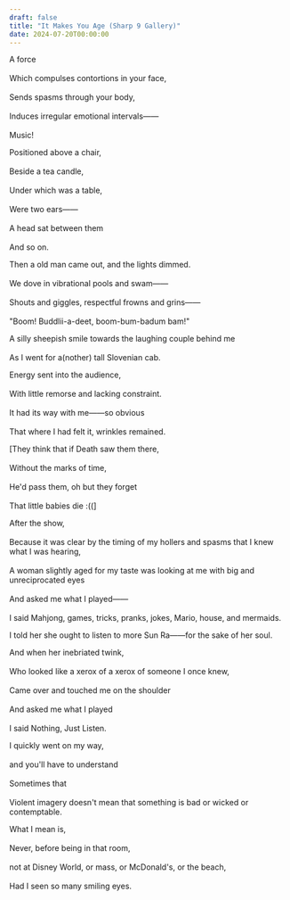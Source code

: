 ```yaml
---
draft: false
title: "It Makes You Age (Sharp 9 Gallery)"
date: 2024-07-20T00:00:00
---
```

A force <br>  
Which compulses contortions in your face, <br>  
Sends spasms through your body, <br>  
Induces irregular emotional intervals—— <br>  
Music!

Positioned above a chair, <br>  
Beside a tea candle, <br>  
Under which was a table, <br>  
Were two ears—— <br>  
A head sat between them <br>  
And so on. 

Then a old man came out, and the lights dimmed. <br>  
We dove in vibrational pools and swam—— <br>  
Shouts and giggles, respectful frowns and grins—— <br>  
"Boom! Buddlii-a-deet, boom-bum-badum bam!"

A silly sheepish smile towards the laughing couple behind me <br>  
As I went for a(nother) tall Slovenian cab. 

Energy sent into the audience, <br>  
With little remorse and lacking constraint. <br>  
It had its way with me——so obvious <br>  
That where I had felt it, wrinkles remained. 

[They think that if Death saw them there, <br>  
Without the marks of time, <br>  
He'd pass them, oh but they forget <br>  
That little babies die :((]

After the show, <br>  
Because it was clear by the timing of my hollers and spasms that I knew what I was hearing, <br>  
A woman slightly aged for my taste was looking at me with big and unreciprocated eyes <br>  
And asked me what I played—— <br>  
I said Mahjong, games, tricks, pranks, jokes, Mario, house, and mermaids. <br>  

I told her she ought to listen to more Sun Ra——for the sake of her soul.

And when her inebriated twink, <br>  
Who looked like a xerox of a xerox of someone I once knew, <br>  
Came over and touched me on the shoulder <br>  
And asked me what I played <br>  
I said Nothing, Just Listen. 

I quickly went on my way, <br>  
and you'll have to understand <br>  
Sometimes that <br>  
Violent imagery doesn't mean that something is bad or wicked or contemptable. <br>  

What I mean is, <br>  
Never, before being in that room, <br>  
not at Disney World, or mass, or McDonald's, or the beach, <br>  
Had I seen so many smiling eyes. 

